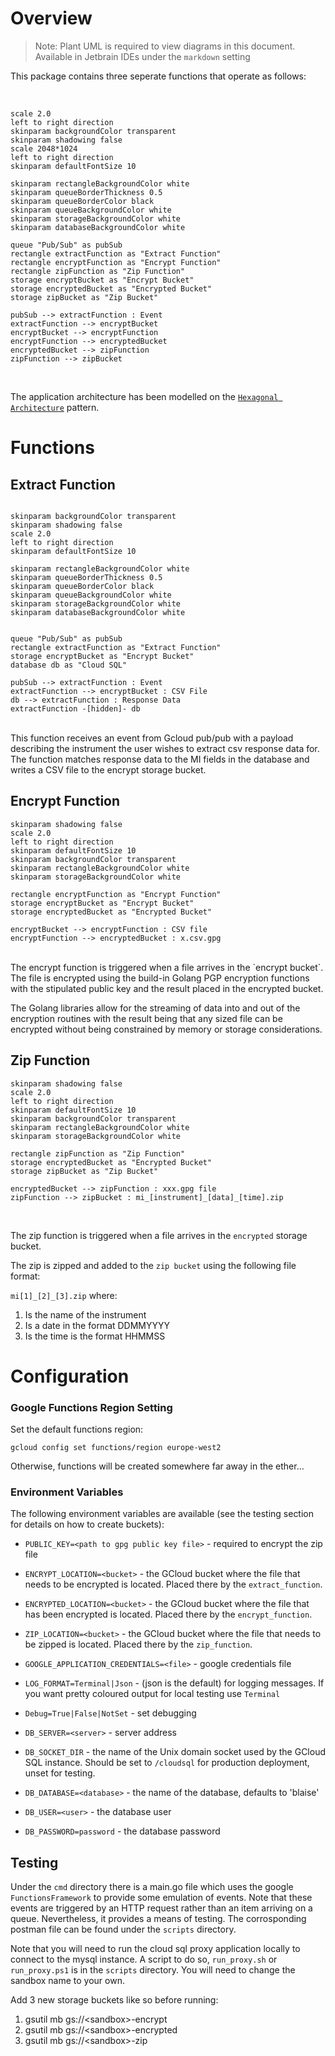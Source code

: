 
# Overview


> Note: Plant UML is required to view diagrams in this document. Available in Jetbrain IDEs under the `markdown` setting


This package contains three seperate functions that operate as follows:


<br/>

```plantuml
scale 2.0
left to right direction
skinparam backgroundColor transparent
skinparam shadowing false
scale 2048*1024
left to right direction
skinparam defaultFontSize 10

skinparam rectangleBackgroundColor white
skinparam queueBorderThickness 0.5
skinparam queueBorderColor black
skinparam queueBackgroundColor white
skinparam storageBackgroundColor white
skinparam databaseBackgroundColor white

queue "Pub/Sub" as pubSub
rectangle extractFunction as "Extract Function"
rectangle encryptFunction as "Encrypt Function"
rectangle zipFunction as "Zip Function"
storage encryptBucket as "Encrypt Bucket"
storage encryptedBucket as "Encrypted Bucket"
storage zipBucket as "Zip Bucket"

pubSub --> extractFunction : Event
extractFunction --> encryptBucket
encryptBucket --> encryptFunction
encryptFunction --> encryptedBucket
encryptedBucket --> zipFunction
zipFunction --> zipBucket

```
<br/>

The application architecture has been modelled on the [```Hexagonal Architecture```](https://en.wikipedia.org/wiki/Hexagonal_architecture_(software)) pattern. 

# Functions

## Extract Function

```plantuml

skinparam backgroundColor transparent
skinparam shadowing false
scale 2.0
left to right direction
skinparam defaultFontSize 10

skinparam rectangleBackgroundColor white
skinparam queueBorderThickness 0.5
skinparam queueBorderColor black
skinparam queueBackgroundColor white
skinparam storageBackgroundColor white
skinparam databaseBackgroundColor white


queue "Pub/Sub" as pubSub
rectangle extractFunction as "Extract Function"
storage encryptBucket as "Encrypt Bucket"
database db as "Cloud SQL"

pubSub --> extractFunction : Event
extractFunction --> encryptBucket : CSV File
db --> extractFunction : Response Data
extractFunction -[hidden]- db

```
<br/>
This function receives an event from Gcloud pub/pub with a payload describing the 
instrument the user wishes to extract csv response data for. The function  
matches response data to the MI fields in the database and writes a CSV file to the encrypt storage bucket.
 
## Encrypt Function

```plantuml
skinparam shadowing false
scale 2.0
left to right direction
skinparam defaultFontSize 10
skinparam backgroundColor transparent
skinparam rectangleBackgroundColor white
skinparam storageBackgroundColor white

rectangle encryptFunction as "Encrypt Function"
storage encryptBucket as "Encrypt Bucket"
storage encryptedBucket as "Encrypted Bucket"

encryptBucket --> encryptFunction : CSV file
encryptFunction --> encryptedBucket : x.csv.gpg

```

<br/>
The encrypt function is triggered when a file arrives in the `encrypt bucket`. The file is encrypted using the build-in 
Golang PGP encryption functions with the stipulated public key and the result placed in the encrypted bucket.

The Golang libraries allow for the streaming of data into and out of the encryption routines with the result being 
that any sized file can be encrypted without being constrained by memory 
or storage considerations.

## Zip Function

```plantuml
skinparam shadowing false
scale 2.0
left to right direction
skinparam defaultFontSize 10
skinparam backgroundColor transparent
skinparam rectangleBackgroundColor white
skinparam storageBackgroundColor white

rectangle zipFunction as "Zip Function"
storage encryptedBucket as "Encrypted Bucket"
storage zipBucket as "Zip Bucket"

encryptedBucket --> zipFunction : xxx.gpg file
zipFunction --> zipBucket : mi_[instrument]_[data]_[time].zip

```

<br/>

The zip function is triggered when a file arrives in the `encrypted` storage bucket.

The zip is zipped and added to the `zip bucket` using the following file format:

`mi[1]_[2]_[3].zip` where:
1. Is the name of the instrument
2. Is a date in the format DDMMYYYY
3. Is the time is the format HHMMSS

# Configuration

### Google Functions Region Setting

Set the default functions region:

`gcloud config set functions/region europe-west2`

Otherwise, functions will be created somewhere far away in the ether...

### Environment Variables

The following environment variables are available (see the testing section for details on how to create buckets):

* `PUBLIC_KEY=<path to gpg public key file>` - required to encrypt the zip file

* `ENCRYPT_LOCATION=<bucket>` - the GCloud bucket where the file that needs to be encrypted is located. 
Placed there by the `extract_function`.

* `ENCRYPTED_LOCATION=<bucket>` - the GCloud bucket where the file that has been encrypted is located. 
Placed there by the `encrypt_function`.

* `ZIP_LOCATION=<bucket>` - the GCloud bucket where the file that needs to be zipped is located. Placed
there by the `zip_function`.

* `GOOGLE_APPLICATION_CREDENTIALS=<file>` - google credentials file

* `LOG_FORMAT=Terminal|Json` - (json is the default) for logging messages. 
If you want pretty coloured output for local testing use `Terminal`

* `Debug=True|False|NotSet` - set debugging

* `DB_SERVER=<server>` - server address

* `DB_SOCKET_DIR` - the name of the Unix domain socket used by the GCloud SQL instance. Should be set to `/cloudsql` for 
production deployment, unset for testing. 

* `DB_DATABASE=<database>` - the name of the database, defaults to 'blaise'

* `DB_USER=<user>` - the database user

* `DB_PASSWORD=password` - the database password

## Testing

Under the `cmd` directory there is a main.go file which uses the google `FunctionsFramework` to provide some emulation of 
events. Note that these events are triggered by an HTTP request rather than an item arriving on a queue. 
Nevertheless, it provides a means of testing. The corrosponding postman file can be found under the `scripts` directory. 

Note that you will need to run the cloud sql proxy application locally to connect to the mysql instance. A script to
do so, `run_proxy.sh` or `run_proxy.ps1` is in the `scripts` directory. You will need to change the sandbox name to your own.

Add 3 new storage buckets like so before running:

1. gsutil mb gs://\<sandbox\>-encrypt
2. gsutil mb gs://\<sandbox\>-encrypted
3. gsutil mb gs://\<sandbox\>-zip
